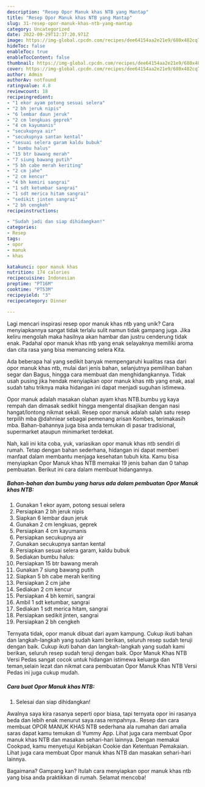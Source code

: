 ```yaml
---
description: "Resep Opor Manuk khas NTB yang Mantap"
title: "Resep Opor Manuk khas NTB yang Mantap"
slug: 31-resep-opor-manuk-khas-ntb-yang-mantap
category: Uncategorized
date: 2022-09-29T12:37:20.971Z
image: https://img-global.cpcdn.com/recipes/dee64154aa2e21e9/680x482cq70/opor-manuk-khas-ntb-foto-resep-utama.jpg
hideToc: false
enableToc: true
enableTocContent: false
thumbnail: https://img-global.cpcdn.com/recipes/dee64154aa2e21e9/680x482cq70/opor-manuk-khas-ntb-foto-resep-utama.jpg
cover: https://img-global.cpcdn.com/recipes/dee64154aa2e21e9/680x482cq70/opor-manuk-khas-ntb-foto-resep-utama.jpg
author: Admin
authorAv: notfound
ratingvalue: 4.8
reviewcount: 18
recipeingredient:
- "1 ekor ayam potong sesuai selera"
- "2 bh jeruk nipis"
- "6 lembar daun jeruk"
- "2 cm lengkuas geprek"
- "4 cm kayumanis"
- "secukupnya air"
- "secukupnya santan kental"
- "sesuai selera garam kaldu bubuk"
- " bumbu halus"
- "15 btr bawang merah"
- "7 siung bawang putih"
- "5 bh cabe merah keriting"
- "2 cm jahe"
- "2 cm kencur"
- "4 bh kemiri sangrai"
- "1 sdt ketumbar sangrai"
- "1 sdt merica hitam sangrai"
- "sedikit jinten sangrai"
- "2 bh cengkeh"
recipeinstructions:

- "Sudah jadi dan siap dihidangkan!"
categories:
- Resep
tags:
- opor
- manuk
- khas

katakunci: opor manuk khas 
nutrition: 174 calories
recipecuisine: Indonesian
preptime: "PT16M"
cooktime: "PT53M"
recipeyield: "3"
recipecategory: Dinner

---
```





Lagi mencari inspirasi resep opor manuk khas ntb yang unik? Cara menyiapkannya sangat tidak terlalu sulit namun tidak gampang juga. Jika keliru mengolah maka hasilnya akan hambar dan justru cenderung tidak enak. Padahal opor manuk khas ntb yang enak selayaknya memiliki aroma dan cita rasa yang bisa memancing selera Kita.





Ada beberapa hal yang sedikit banyak mempengaruhi kualitas rasa dari opor manuk khas ntb, mulai dari jenis bahan, selanjutnya pemilihan bahan segar dan Bagus, hingga cara membuat dan menghidangkannya. Tidak usah pusing jika hendak menyiapkan opor manuk khas ntb yang enak,      asal sudah tahu triknya maka hidangan ini dapat menjadi suguhan istimewa.














Opor manuk adalah masakan olahan ayam khas NTB.bumbu yg kaya rempah dan dimasak sedikit hingga mengental disajikan dengan nasi hangat/lontong nikmat sekali. Resep opor manuk adalah salah satu resep terpilih mba @dahniear sebagai pemenang arisan Kombes, terimakasih mba. Bahan-bahannya juga bisa anda temukan di pasar tradisional, supermarket ataupun minimarket terdekat.






Nah, kali ini kita coba, yuk, variasikan opor manuk khas ntb sendiri di rumah. Tetap dengan bahan sederhana, hidangan ini dapat memberi manfaat dalam membantu menjaga kesehatan tubuh kita. Kamu bisa menyiapkan Opor Manuk khas NTB memakai 19 jenis bahan dan 0 tahap pembuatan. Berikut ini cara dalam membuat hidangannya.

<!--inarticleads1-->

##### Bahan-bahan dan bumbu yang harus ada dalam pembuatan Opor Manuk khas NTB:

1. Gunakan 1 ekor ayam, potong sesuai selera
1. Persiapkan 2 bh jeruk nipis
1. Siapkan 6 lembar daun jeruk
1. Gunakan 2 cm lengkuas, geprek
1. Persiapkan 4 cm kayumanis
1. Persiapkan secukupnya air
1. Gunakan secukupnya santan kental
1. Persiapkan sesuai selera garam, kaldu bubuk
1. Sediakan  bumbu halus:
1. Persiapkan 15 btr bawang merah
1. Gunakan 7 siung bawang putih
1. Siapkan 5 bh cabe merah keriting
1. Persiapkan 2 cm jahe
1. Sediakan 2 cm kencur
1. Persiapkan 4 bh kemiri, sangrai
1. Ambil 1 sdt ketumbar, sangrai
1. Sediakan 1 sdt merica hitam, sangrai
1. Persiapkan sedikit jinten, sangrai
1. Persiapkan 2 bh cengkeh


Ternyata tidak, opor manuk dibuat dari ayam kampung. Cukup ikuti bahan dan langkah-langkah yang sudah kami berikan, seluruh resep sudah teruji dengan baik. Cukup ikuti bahan dan langkah-langkah yang sudah kami berikan, seluruh resep sudah teruji dengan baik. Opor Manuk Khas NTB Versi Pedas sangat cocok untuk hidangan istimewa keluarga dan teman,selain lezat dan nikmat cara pembuatan Opor Manuk Khas NTB Versi Pedas ini juga cukup mudah. 

<!--inarticleads2-->

##### Cara buat Opor Manuk khas NTB:


1. Selesai dan siap dihidangkan!

Awalnya saya kira rasanya seperti opor biasa, tapi ternyata opor ini rasanya beda dan lebih enak menurut saya.rasa rempahnya.. Resep dan cara membuat OPOR MANUK KHAS NTB sederhana ala rumahan dari amalia saras dapat kamu temukan di Yummy App. Lihat juga cara membuat Opor manuk khas NTB dan masakan sehari-hari lainnya. Dengan memakai Cookpad, kamu menyetujui Kebijakan Cookie dan Ketentuan Pemakaian. Lihat juga cara membuat Opor manuk khas NTB dan masakan sehari-hari lainnya. 

Bagaimana? Gampang kan? Itulah cara menyiapkan opor manuk khas ntb yang bisa anda praktikkan di rumah. Selamat mencoba!
